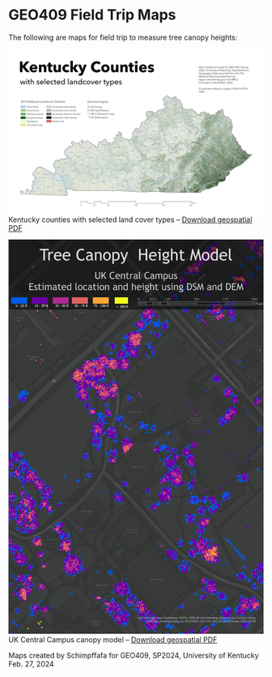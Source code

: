 # GEO409 Field Trip Maps

The following are maps for field trip to measure tree canopy heights:

![Kentucky Counties](./maps/Ky-landcover.jpg)   
Kentucky counties with selected land cover types – [Download geospatial PDF](./maps/Ky-landcover.pdf)

![UK Campus canopy model](./maps/CanopyHeightModel.jpg)   
UK Central Campus canopy model – [Download geospatial PDF](./maps/CanopyHeightModel.pdf)

Maps created by Schimpffafa for GEO409, SP2024, University of Kentucky
Feb. 27, 2024